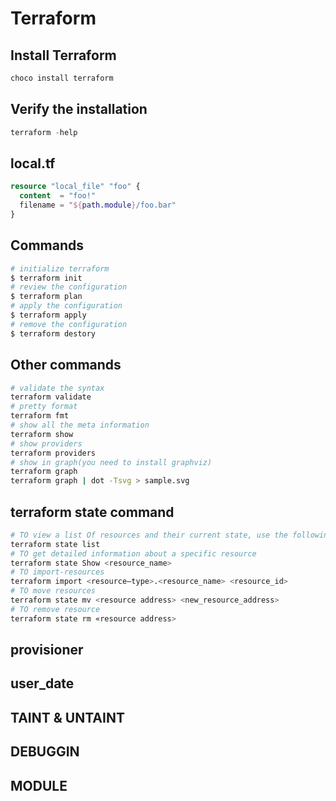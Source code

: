 # Terraform

## Install Terraform

```powershell
choco install terraform
```

## Verify the installation

```powershell
terraform -help
```

## local.tf

```tf
resource "local_file" "foo" {
  content  = "foo!"
  filename = "${path.module}/foo.bar"
}
```

## Commands 

```bash
# initialize terraform
$ terraform init
# review the configuration
$ terraform plan
# apply the configuration
$ terraform apply
# remove the configuration
$ terraform destory
```

## Other commands

```bash
# validate the syntax
terraform validate
# pretty format
terraform fmt
# show all the meta information
terraform show
# show providers
terraform providers
# show in graph(you need to install graphviz)
terraform graph
terraform graph | dot -Tsvg > sample.svg
```


## terraform state command

```bash
# TO view a list Of resources and their current state, use the following command:
terraform state list
# TO get detailed information about a specific resource
terraform state Show <resource_name>
# TO import-resources
terraform import <resource—type>.<resource_name> <resource_id>
# TO move resources
terraform state mv <resource address> <new_resource_address>
# TO remove resource
terraform state rm «resource address>
```

## provisioner

## user_date

## TAINT & UNTAINT

## DEBUGGIN

## MODULE


